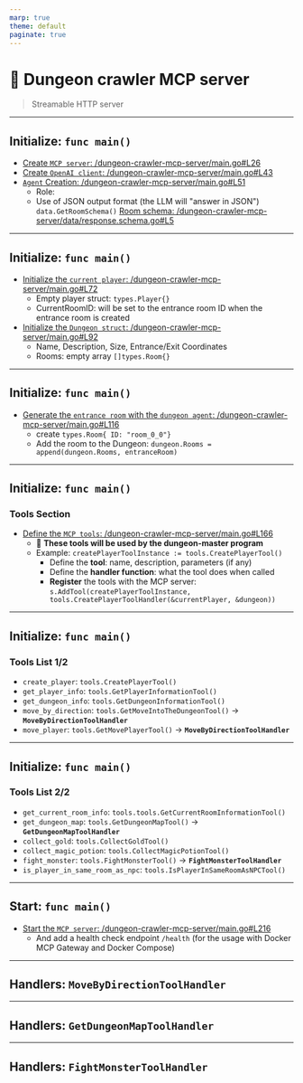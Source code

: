 ```yaml
---
marp: true
theme: default
paginate: true
---
```

# 🏰 Dungeon crawler **MCP server**
> Streamable HTTP server
---
## Initialize: `func main()`

- [Create `MCP server`: /dungeon-crawler-mcp-server/main.go#L26](/dungeon-crawler-mcp-server/main.go#L26)
- [Create `OpenAI client`: /dungeon-crawler-mcp-server/main.go#L43](/dungeon-crawler-mcp-server/main.go#L43)
- [`Agent` Creation: /dungeon-crawler-mcp-server/main.go#L51](/dungeon-crawler-mcp-server/main.go#L51)
  - Role: <!-- TODO: -->
  - Use of JSON output format (the LLM will "answer in JSON")
    `data.GetRoomSchema()` [Room schema: /dungeon-crawler-mcp-server/data/response.schema.go#L5](/dungeon-crawler-mcp-server/data/response.schema.go#L5)

---
## Initialize: `func main()`

- [Initialize the `current player`: /dungeon-crawler-mcp-server/main.go#L72](/dungeon-crawler-mcp-server/main.go#L72)
  - Empty player struct: `types.Player{}`
  - CurrentRoomID: will be set to the entrance room ID when the entrance room is created
- [Initialize the `Dungeon struct`: /dungeon-crawler-mcp-server/main.go#L92](/dungeon-crawler-mcp-server/main.go#L92)
  - Name, Description, Size, Entrance/Exit Coordinates
  - Rooms: empty array `[]types.Room{}`
---
## Initialize: `func main()`

- [Generate the `entrance room` with the `dungeon agent`: /dungeon-crawler-mcp-server/main.go#L116](/dungeon-crawler-mcp-server/main.go#L116)
  - create `types.Room{ ID: "room_0_0"}`
  - Add the room to the Dungeon: `dungeon.Rooms = append(dungeon.Rooms, entranceRoom)`

---
## Initialize: `func main()`

### Tools Section
- [Define the `MCP tools`: /dungeon-crawler-mcp-server/main.go#L166](/dungeon-crawler-mcp-server/main.go#L166)
  - 🤚 **These tools will be used by the dungeon-master program**
  - Example: `createPlayerToolInstance := tools.CreatePlayerTool()`
    - Define the **tool**: name, description, parameters (if any)
    - Define the **handler function**: what the tool does when called
    - **Register** the tools with the MCP server: `s.AddTool(createPlayerToolInstance, tools.CreatePlayerToolHandler(&currentPlayer, &dungeon))`

---
## Initialize: `func main()`

### Tools List 1/2
- `create_player`: `tools.CreatePlayerTool()`
- `get_player_info`: `tools.GetPlayerInformationTool()`
- `get_dungeon_info`: `tools.GetDungeonInformationTool()`
- `move_by_direction`: `tools.GetMoveIntoTheDungeonTool()` -> **`MoveByDirectionToolHandler`**
- `move_player`: `tools.GetMovePlayerTool()` -> **`MoveByDirectionToolHandler`**

---
## Initialize: `func main()`

### Tools List 2/2
- `get_current_room_info`: `tools.tools.GetCurrentRoomInformationTool()`
- `get_dungeon_map`: `tools.GetDungeonMapTool()` -> **`GetDungeonMapToolHandler`**
- `collect_gold`: `tools.CollectGoldTool()`
- `collect_magic_potion`: `tools.CollectMagicPotionTool()`
- `fight_monster`: `tools.FightMonsterTool()` -> **`FightMonsterToolHandler`**
- `is_player_in_same_room_as_npc`: `tools.IsPlayerInSameRoomAsNPCTool()`


---
## Start: `func main()`

- [Start the `MCP server`: /dungeon-crawler-mcp-server/main.go#L216](/dungeon-crawler-mcp-server/main.go#L216)
  - And add a health check endpoint `/health` (for the usage with Docker MCP Gateway and Docker Compose)

---
## Handlers: `MoveByDirectionToolHandler`



---
## Handlers: `GetDungeonMapToolHandler`


---
## Handlers: `FightMonsterToolHandler`

